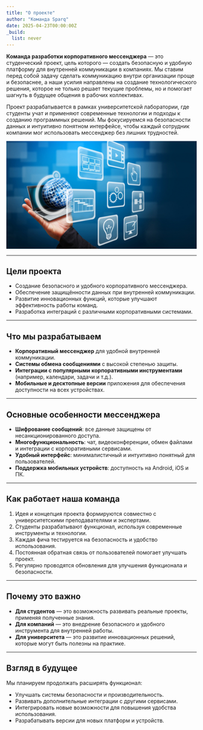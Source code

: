```yaml
---
title: "О проекте"
author: "Команда Sparq"
date: 2025-04-23T00:00:00Z
_build:
  list: never
---
```


**Команда разработки корпоративного мессенджера** — это студенческий проект, цель которого — создать безопасную и удобную платформу для внутренней коммуникации в компаниях. Мы ставим перед собой задачу сделать коммуникацию внутри организации проще и безопаснее, а наши усилия направлены на создание технологического решения, которое не только решает текущие проблемы, но и помогает шагнуть в будущее общения в рабочих коллективах.

Проект разрабатывается в рамках университетской лаборатории, где студенты учат и применяют современные технологии и подходы к созданию программных решений. Мы фокусируемся на безопасности данных и интуитивно понятном интерфейсе, чтобы каждый сотрудник компании мог использовать мессенджер без лишних трудностей.

![Визуализация проекта](about.jpg)

---

## Цели проекта

- Создание безопасного и удобного корпоративного мессенджера.
- Обеспечение защищённости данных при внутренней коммуникации.
- Развитие инновационных функций, которые улучшают эффективность работы команд.
- Разработка интеграций с различными корпоративными системами.

---

## Что мы разрабатываем

- **Корпоративный мессенджер** для удобной внутренней коммуникации.
- **Системы обмена сообщениями** с высокой степенью защиты.
- **Интеграции с популярными корпоративными инструментами** (например, календари, задачи и т.д.).
- **Мобильные и десктопные версии** приложения для обеспечения доступности на всех устройствах.

---

## Основные особенности мессенджера

- **Шифрование сообщений**: все данные защищены от несанкционированного доступа.
- **Многофункциональность**: чат, видеоконференции, обмен файлами и интеграции с корпоративными сервисами.
- **Удобный интерфейс**: минималистичный и интуитивно понятный для пользователей.
- **Поддержка мобильных устройств**: доступность на Android, iOS и ПК.

---

## Как работает наша команда

1. Идея и концепция проекта формируются совместно с университетскими преподавателями и экспертами.
2. Студенты разрабатывают функционал, используя современные инструменты и технологии.
3. Каждая фича тестируется на безопасность и удобство использования.
4. Постоянная обратная связь от пользователей помогает улучшать проект.
5. Регулярно проводятся обновления для улучшения функционала и безопасности.

---

## Почему это важно

- **Для студентов** — это возможность развивать реальные проекты, применяя полученные знания.
- **Для компаний** — это внедрение безопасного и удобного инструмента для внутренней работы.
- **Для университета** — это развитие инновационных решений, которые могут быть полезны на практике.

---

## Взгляд в будущее

Мы планируем продолжать расширять функционал:
- Улучшать системы безопасности и производительность.
- Развивать дополнительные интеграции с другими сервисами.
- Интегрировать новые возможности для повышения удобства использования.
- Разрабатывать версии для новых платформ и устройств.


